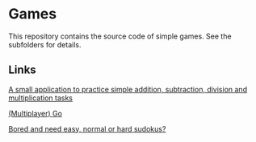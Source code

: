 # Games

This repository contains the source code of simple games. See the subfolders 
for details.

## Links

[A small application to practice simple addition, subtraction, division and multiplication tasks](https://frankdressel.github.io/games/mathe/#/tasks)

[(Multiplayer) Go](https://frankdressel.github.io/games/go)

[Bored and need easy, normal or hard sudokus?](https://frankdressel.github.io/games/sudoku)

